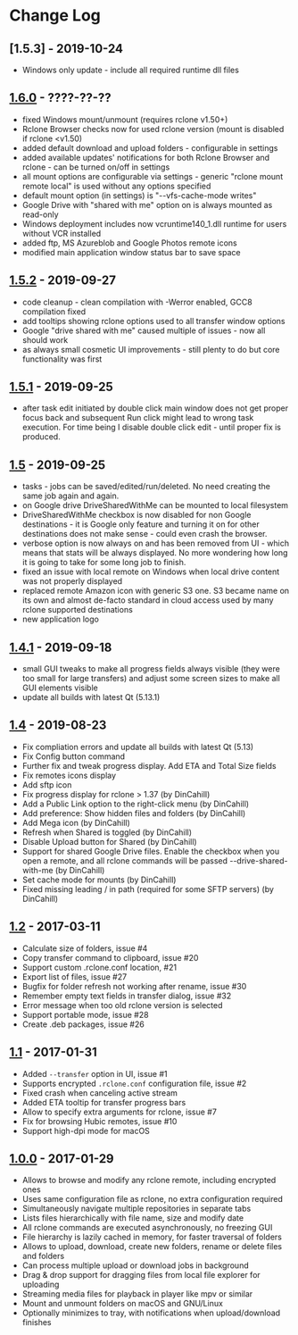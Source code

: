 # Change Log

## [1.5.3] - 2019-10-24
- Windows only update - include all required runtime dll files

## [1.6.0] - ????-??-??
- fixed Windows mount/unmount (requires rclone v1.50+)
- Rclone Browser checks now for used rclone version (mount is disabled if rclone <v1.50)
- added default download and upload folders - configurable in settings
- added available updates' notifications for both Rclone Browser and rclone - can be turned on/off in settings
- all mount options are configurable via settings - generic "rclone mount remote local" is used without any options specified
- default mount option (in settings) is "--vfs-cache-mode writes"
- Google Drive with "shared with me" option on is always mounted as read-only
- Windows deployment includes now vcruntime140_1.dll runtime for users without VCR installed
- added ftp, MS Azureblob and Google Photos remote icons
- modified main application window status bar to save space

## [1.5.2] - 2019-09-27
- code cleanup - clean compilation with -Werror enabled, GCC8 compilation fixed
- add tooltips showing rclone options used to all transfer window options
- Google "drive shared with me" caused multiple of issues - now all should work
- as always small cosmetic UI improvements - still plenty to do but core functionality was first

## [1.5.1] - 2019-09-25
- after task edit initiated by double click main window does not get proper focus back and subsequent Run click might lead to wrong task execution. For time being I disable double click edit - until proper fix is produced.

## [1.5] - 2019-09-25
- tasks - jobs can be saved/edited/run/deleted. No need creating the same job again and again.
- on Google drive DriveSharedWithMe can be mounted to local filesystem
- DriveSharedWithMe checkbox is now disabled for non Google destinations - it is Google only feature and turning it on for other destinations does not make sense - could even crash the browser.
- verbose option is now always on and has been removed from UI - which means that stats will be always displayed. No more wondering how long it is going to take for some long job to finish.
- fixed an issue with local remote on Windows when local drive content was not properly displayed
- replaced remote Amazon icon with generic S3 one. S3 became name on its own and almost de-facto standard in cloud access used by many rclone supported destinations
- new application logo

## [1.4.1] - 2019-09-18
- small GUI tweaks to make all progress fields always visible (they were too small for large transfers) and adjust some screen sizes to make all GUI elements visible
- update all builds with latest Qt (5.13.1)

## [1.4] - 2019-08-23
- Fix compliation errors and update all builds with latest Qt (5.13)
- Fix Config button command
- Further fix and tweak progress display. Add ETA and Total Size fields
- Fix remotes icons display
- Add sftp icon
- Fix progress display for rclone > 1.37 (by DinCahill)
- Add a Public Link option to the right-click menu (by DinCahill)
- Add preference: Show hidden files and folders (by DinCahill)
- Add Mega icon (by DinCahill)
- Refresh when Shared is toggled (by DinCahill)
- Disable Upload button for Shared (by DinCahill)
- Support for shared Google Drive files. Enable the checkbox when you open a remote, and all rclone commands will be passed --drive-shared-with-me (by DinCahill)
- Set cache mode for mounts (by DinCahill)
- Fixed missing leading / in path (required for some SFTP servers) (by DinCahill)

## [1.2] - 2017-03-11
- Calculate size of folders, issue #4
- Copy transfer command to clipboard, issue #20
- Support custom .rclone.conf location, #21
- Export list of files, issue #27
- Bugfix for folder refresh not working after rename, issue #30
- Remember empty text fields in transfer dialog, issue #32
- Error message when too old rclone version is selected
- Support portable mode, issue #28
- Create .deb packages, issue #26

## [1.1] - 2017-01-31
- Added `--transfer` option in UI, issue #1
- Supports encrypted `.rclone.conf` configuration file, issue #2
- Fixed crash when canceling active stream
- Added ETA tooltip for transfer progress bars
- Allow to specify extra arguments for rclone, issue #7
- Fix for browsing Hubic remotes, issue #10
- Support high-dpi mode for macOS

## [1.0.0] - 2017-01-29
- Allows to browse and modify any rclone remote, including encrypted ones
- Uses same configuration file as rclone, no extra configuration required
- Simultaneously navigate multiple repositories in separate tabs
- Lists files hierarchically with file name, size and modify date
- All rclone commands are executed asynchronously, no freezing GUI
- File hierarchy is lazily cached in memory, for faster traversal of folders
- Allows to upload, download, create new folders, rename or delete files and folders
- Can process multiple upload or download jobs in background
- Drag & drop support for dragging files from local file explorer for uploading
- Streaming media files for playback in player like mpv or similar
- Mount and unmount folders on macOS and GNU/Linux
- Optionally minimizes to tray, with notifications when upload/download finishes

[1.6.0]: https://github.com/kapitainsky/RcloneBrowser/releases/tag/1.6.0
[1.5.2]: https://github.com/kapitainsky/RcloneBrowser/releases/tag/1.5.2
[1.5.1]: https://github.com/kapitainsky/RcloneBrowser/releases/tag/1.5.1
[1.5]: https://github.com/kapitainsky/RcloneBrowser/releases/tag/1.5
[1.4.1]: https://github.com/kapitainsky/RcloneBrowser/releases/tag/1.4.1
[1.4]: https://github.com/kapitainsky/RcloneBrowser/releases/tag/1.4
[1.2]: https://github.com/mmozeiko/RcloneBrowser/releases/tag/1.2
[1.1]: https://github.com/mmozeiko/RcloneBrowser/releases/tag/1.1
[1.0.0]: https://github.com/mmozeiko/RcloneBrowser/releases/tag/1.0.0
